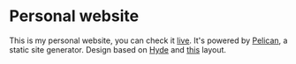 # Personal website

This is my personal website, you can check it [live](http://juanriaza.com). It's powered by [Pelican](http://getpelican.com), a static site generator. Design based on [Hyde](http://hyde.getpoole.com/) and [this](https://github.com/jvanz/pelican-hyde) layout.
